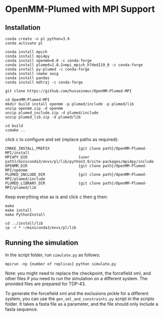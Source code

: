 # OpenMM-Plumed with MPI Support

## Installation

```
conda create -n pl python=3.9
conda activate pl

conda install mpich
conda install mpi4py
conda install openmm=8.0 -c conda-forge
conda install plumed=2.8.2=mpi_mpich_h7ded119_0 -c conda-forge
conda install py-plumed -c conda-forge
conda install cmake swig
conda install pandas
conda install mdtraj -c conda-forge

git clone https://github.com/husseinmur/OpenMM-Plumed-MPI

cd OpenMM-Plumed-MPI
mkdir build install openmm -p plumed/include -p plumed/lib
unzip openmm.zip -d openmm
unzip plumed_include.zip -d plumed/include
unzip plumed_lib.zip -d plumed/lib

cd build
ccmake ..
```

click c to configure and set (replace paths as required):
```
CMAKE_INSTALL_PREFIX             {git clone path}/OpenMM-Plumed-MPI/install
MPI4PY_DIR                       {user path}/miniconda3/envs/pl/lib/python3.9/site-packages/mpi4py/include
OPENMM_DIR                       {git clone path}/OpenMM-Plumed-MPI/openmm
PLUMED_INCLUDE_DIR               {git clone path}/OpenMM-Plumed-MPI/plumed/include
PLUMED_LIBRARY_DIR               {git clone path}/OpenMM-Plumed-MPI/plumed/lib
```
Keep everything else as is and click c then g then:
```
make
make install
make PythonInstall

cd ../install/lib
cp -r * ~/miniconda3/envs/pl/lib
```

## Running the simulation
In the script folder, run `simulate.py` as follows:

```
mpirun -np {number of replicas} python simulate.py
```

Note: you might need to replace the checkpoint, the forcefield xml, and other files if you need to run the simulation on a different system. The provided files are prepared for TDP-43.

To generate the forcefield xml and the exclusions pickle for a different system, you can use the `gen_xml_and_constraints.py` script in the scripts folder. It takes a fasta file as a parameter, and the file should only include a fasta sequence.
